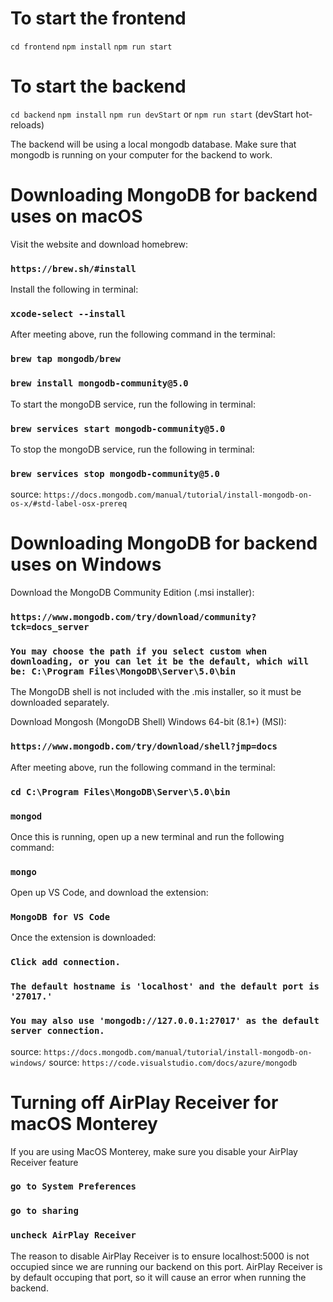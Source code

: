 # To start the frontend
`cd frontend`
`npm install`
`npm run start`

# To start the backend
`cd backend`
`npm install`
`npm run devStart` or `npm run start` (devStart hot-reloads)

The backend will be using a local mongodb database.
Make sure that mongodb is running on your computer for the backend to work.

# Downloading MongoDB for backend uses on macOS
Visit the website and download homebrew:
### `https://brew.sh/#install`

Install the following in terminal:
### `xcode-select --install`

After meeting above, run the following command in the terminal:
### `brew tap mongodb/brew`
### `brew install mongodb-community@5.0`

To start the mongoDB service, run the following in terminal:
### `brew services start mongodb-community@5.0`

To stop the mongoDB service, run the following in terminal:
### `brew services stop mongodb-community@5.0`

source: `https://docs.mongodb.com/manual/tutorial/install-mongodb-on-os-x/#std-label-osx-prereq`

# Downloading MongoDB for backend uses on Windows 
Download the MongoDB Community Edition (.msi installer): 
### `https://www.mongodb.com/try/download/community?tck=docs_server`
### `You may choose the path if you select custom when downloading, or you can let it be the default, which will be: C:\Program Files\MongoDB\Server\5.0\bin`

The MongoDB shell is not included with the .mis installer, so it must be downloaded separately. 

Download Mongosh (MongoDB Shell) Windows 64-bit (8.1+) (MSI): 
### `https://www.mongodb.com/try/download/shell?jmp=docs`

After meeting above, run the following command in the terminal: 
### `cd C:\Program Files\MongoDB\Server\5.0\bin`
### `mongod` 

Once this is running, open up a new terminal and run the following command: 
### `mongo`

Open up VS Code, and download the extension: 
### `MongoDB for VS Code`

Once the extension is downloaded: 
### `Click add connection.` 
### `The default hostname is 'localhost' and the default port is '27017.'`
### `You may also use 'mongodb://127.0.0.1:27017' as the default server connection.`

source: `https://docs.mongodb.com/manual/tutorial/install-mongodb-on-windows/`
source: `https://code.visualstudio.com/docs/azure/mongodb`

# Turning off AirPlay Receiver for macOS Monterey
If you are using MacOS Monterey, make sure you disable your AirPlay Receiver feature
### `go to System Preferences`
### `go to sharing`
### `uncheck AirPlay Receiver`

The reason to disable AirPlay Receiver is to ensure localhost:5000 is not occupied since we are running our backend on this port.
AirPlay Receiver is by default occuping that port, so it will cause an error when running the backend.
